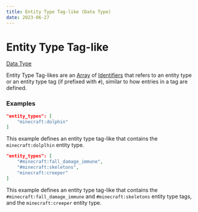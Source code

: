 ```yaml
---
title: Entity Type Tag-like (Data Type)
date: 2023-06-27
---
```


#   Entity Type Tag-like

[Data Type](../data_types.md)

Entity Type Tag-likes are an [Array](../data_types/array.md) of [Identifiers](../data_types/identifier.md) that refers to an entity type or an entity type tag (if prefixed with `#`), similar to how entries in a tag are defined.


### Examples

```json
"entity_types": [
    "minecraft:dolphin"
]
```

This example defines an entity type tag-like that contains the `minecraft:dolplhin` entity type.
<br>

```json
"entity_types": [
    "#minecraft:fall_damage_immune",
    "#minecraft:skeletons",
    "minecraft:creeper"
]
```

This example defines an entity type tag-like that contains the `#minecraft:fall_damage_immune` and `#minecraft:skeletons` entity type tags, and the `minecraft:creeper` entity type.
